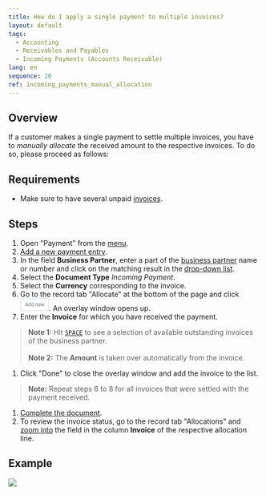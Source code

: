 ```yaml
---
title: How do I apply a single payment to multiple invoices?
layout: default
tags:
  - Accounting
  - Receivables and Payables
  - Incoming Payments (Accounts Receivable)
lang: en
sequence: 20
ref: incoming_payments_manual_allocation
---
```


## Overview
If a customer makes a single payment to settle multiple invoices, you have to *manually allocate* the received amount to the respective invoices. To do so, please proceed as follows:

## Requirements
- Make sure to have several unpaid [invoices](Invoice_SalesOrder).

## Steps
1. Open "Payment" from the [menu](Menu).
1. [Add a new payment entry](New_Record_Window).
1. In the field **Business Partner**, enter a part of the [business partner](New_Business_Partner) name or number and click on the matching result in the [drop-down list](Keyboard_shortcuts_reference).
1. Select the **Document Type** *Incoming Payment*.
1. Select the **Currency** corresponding to the invoice.
1. Go to the record tab "Allocate" at the bottom of the page and click !["Add new"](assets/Add_New_Button.png). An overlay window opens up.
1. Enter the **Invoice** for which you have received the payment.
 >**Note 1:** Hit [`SPACE`](Keyboard_shortcuts_reference) to see a selection of available outstanding invoices of the business partner.<br><br>
 >**Note 2:** The **Amount** is taken over automatically from the invoice.

1. Click "Done" to close the overlay window and add the invoice to the list.
 >**Note:** Repeat steps 6 to 8 for all invoices that were settled with the payment received.

1. [Complete the document](DocumentProcessingComplete).
1. To review the invoice status, go to the record tab "Allocations" and [zoom into](Zoom_into_table_field) the field in the column **Invoice** of the respective allocation line.

## Example
![](assets/Incoming_payments_manual_allocation.gif)
